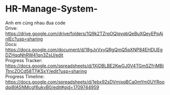 # HR-Manage-System-
Anh em cùng nhau đua code
<br />
Drive: https://drive.google.com/drive/folders/1Q9k2TZrpOQIqyqbQeBuXQeyEPpAjnIEc?usp=sharing<br />
Docs: https://docs.google.com/document/d/18gJxVxyQRgQmQ5pXNP84EHDUEgDZHqqNhRW41qn3ZsU/edit<br />
Progress Tracker: https://docs.google.com/spreadsheets/d/1XjDBLBE2KwGJ0V4TGmSZfrjMBjTtncZOCd58T7jKSxY/edit?usp=sharing<br />
Progress Timeline: https://docs.google.com/spreadsheets/d/1ebx92sDVmjxqBCa0mYm0UYRoodqi8IA5NMcgf6ukvB0/edit#gid=1709744959
